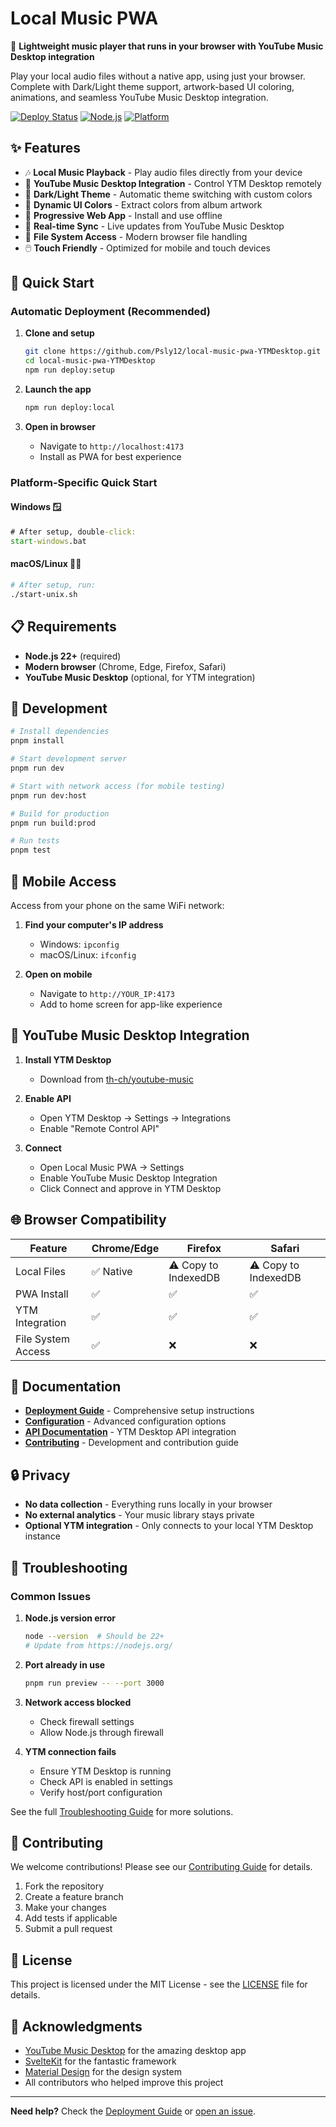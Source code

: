 # Local Music PWA

🎵 **Lightweight music player that runs in your browser with YouTube Music Desktop integration**

Play your local audio files without a native app, using just your browser. Complete with Dark/Light theme support, artwork-based UI coloring, animations, and seamless YouTube Music Desktop integration.

[![Deploy Status](https://img.shields.io/badge/deploy-ready-brightgreen)](./DEPLOYMENT.md)
[![Node.js](https://img.shields.io/badge/Node.js-22+-brightgreen)](https://nodejs.org/)
[![Platform](https://img.shields.io/badge/platform-Windows%20%7C%20macOS%20%7C%20Linux-blue)](#deployment)

## ✨ Features

- 🎶 **Local Music Playback** - Play audio files directly from your device
- 🎯 **YouTube Music Desktop Integration** - Control YTM Desktop remotely
- 🌙 **Dark/Light Theme** - Automatic theme switching with custom colors
- 🎨 **Dynamic UI Colors** - Extract colors from album artwork
- 📱 **Progressive Web App** - Install and use offline
- 🔄 **Real-time Sync** - Live updates from YouTube Music Desktop
- 📂 **File System Access** - Modern browser file handling
- 🖱️ **Touch Friendly** - Optimized for mobile and touch devices

## 🚀 Quick Start

### Automatic Deployment (Recommended)

1. **Clone and setup**
   ```bash
   git clone https://github.com/Psly12/local-music-pwa-YTMDesktop.git
   cd local-music-pwa-YTMDesktop
   npm run deploy:setup
   ```

2. **Launch the app**
   ```bash
   npm run deploy:local
   ```

3. **Open in browser**
   - Navigate to `http://localhost:4173`
   - Install as PWA for best experience

### Platform-Specific Quick Start

#### Windows 🪟
```cmd
# After setup, double-click:
start-windows.bat
```

#### macOS/Linux 🍎🐧
```bash
# After setup, run:
./start-unix.sh
```

## 📋 Requirements

- **Node.js 22+** (required)
- **Modern browser** (Chrome, Edge, Firefox, Safari)
- **YouTube Music Desktop** (optional, for YTM integration)

## 🔧 Development

```bash
# Install dependencies
pnpm install

# Start development server
pnpm run dev

# Start with network access (for mobile testing)
pnpm run dev:host

# Build for production
pnpm run build:prod

# Run tests
pnpm test
```

## 📱 Mobile Access

Access from your phone on the same WiFi network:

1. **Find your computer's IP address**
   - Windows: `ipconfig`
   - macOS/Linux: `ifconfig`

2. **Open on mobile**
   - Navigate to `http://YOUR_IP:4173`
   - Add to home screen for app-like experience

## 🎵 YouTube Music Desktop Integration

1. **Install YTM Desktop**
   - Download from [th-ch/youtube-music](https://github.com/th-ch/youtube-music)

2. **Enable API**
   - Open YTM Desktop → Settings → Integrations
   - Enable "Remote Control API"

3. **Connect**
   - Open Local Music PWA → Settings
   - Enable YouTube Music Desktop Integration
   - Click Connect and approve in YTM Desktop

## 🌐 Browser Compatibility

| Feature | Chrome/Edge | Firefox | Safari |
|---------|-------------|---------|--------|
| Local Files | ✅ Native | ⚠️ Copy to IndexedDB | ⚠️ Copy to IndexedDB |
| PWA Install | ✅ | ✅ | ✅ |
| YTM Integration | ✅ | ✅ | ✅ |
| File System Access | ✅ | ❌ | ❌ |

## 📖 Documentation

- **[Deployment Guide](./DEPLOYMENT.md)** - Comprehensive setup instructions
- **[Configuration](./docs/configuration.md)** - Advanced configuration options
- **[API Documentation](./docs/api.md)** - YTM Desktop API integration
- **[Contributing](./CONTRIBUTING.md)** - Development and contribution guide

## 🔒 Privacy

- **No data collection** - Everything runs locally in your browser
- **No external analytics** - Your music library stays private
- **Optional YTM integration** - Only connects to your local YTM Desktop instance

## 🐛 Troubleshooting

### Common Issues

1. **Node.js version error**
   ```bash
   node --version  # Should be 22+
   # Update from https://nodejs.org/
   ```

2. **Port already in use**
   ```bash
   pnpm run preview -- --port 3000
   ```

3. **Network access blocked**
   - Check firewall settings
   - Allow Node.js through firewall

4. **YTM connection fails**
   - Ensure YTM Desktop is running
   - Check API is enabled in settings
   - Verify host/port configuration

See the full [Troubleshooting Guide](./DEPLOYMENT.md#troubleshooting) for more solutions.

## 🤝 Contributing

We welcome contributions! Please see our [Contributing Guide](./CONTRIBUTING.md) for details.

1. Fork the repository
2. Create a feature branch
3. Make your changes
4. Add tests if applicable
5. Submit a pull request

## 📄 License

This project is licensed under the MIT License - see the [LICENSE](./LICENSE) file for details.

## 🙏 Acknowledgments

- [YouTube Music Desktop](https://github.com/th-ch/youtube-music) for the amazing desktop app
- [SvelteKit](https://kit.svelte.dev/) for the fantastic framework
- [Material Design](https://material.io/) for the design system
- All contributors who helped improve this project

---

**Need help?** Check the [Deployment Guide](./DEPLOYMENT.md) or [open an issue](https://github.com/Psly12/local-music-pwa-YTMDesktop/issues).
